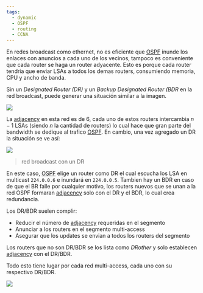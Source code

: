 ```yaml
---
tags:
  - dynamic
  - OSPF
  - routing
  - CCNA
---
```



En redes broadcast como ethernet, no es eficiente que [OSPF](OSPF.md) inunde los enlaces con anuncios a cada uno de los vecinos, tampoco es conveniente que cada router se haga un router adyacente. Esto es porque cada router tendria que enviar LSAs a todos los demas routers, consumiendo memoria, CPU y ancho de banda. 

Sin un _Designated Router (DR)_ y un _Backup Designated Router (BDR_ en la red broadcast, puede generar una situación similar a la imagen.

![](16-1-scaled.jpg)

La [adjacency](../adjacency.md) en esta red es de 6, cada uno de estos routers intercambia $n-1$ LSAs (siendo $n$ la cantidad de routers) lo cual hace que gran parte del bandwidth se dedique al trafico [OSPF](OSPF.md). En cambio, una vez agregado un DR la situación se ve así:

![](16-2-scaled.jpg)
> red broadcast con un DR

En este caso, [OSPF](OSPF.md) elige un router como DR el cual escucha los LSA en multicast `224.0.0.6` e inundará en `224.0.0.5`. Tambien hay un BDR en caso de que el BR falle por cualquier motivo, los routers nuevos que se unan a la red OSPF formaran [adjacency](../adjacency.md) solo con el DR y el BDR, lo cual crea redundancia. 

Los DR/BDR suelen complir:
- Reducir el número de [adjacency](../adjacency.md) requeridas en el segmento
- Anunciar a los routers en el segmento multi-access
- Asegurar que los updates se envian a todos los routers del segmento 

Los routers que no son DR/BDR se los lista como _DRother_ y solo establecen [adjacency](../adjacency.md) con el DR/BDR. 

Todo esto tiene lugar por cada red multi-access, cada uno con su respectivo DR/BDR. 

![](16-3.jpg)